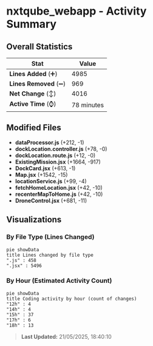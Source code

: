 # nxtqube_webapp - Activity Summary 

## Overall Statistics

| Stat                   | Value                                                             |
| ---------------------- | ----------------------------------------------------------------- |
| **Lines Added** (➕)   | 4985                                          |
| **Lines Removed** (➖) | 969                                        |
| **Net Change** (↕)    | 4016                |
| **Active Time** (⌚)   | 78 minutes |


## Modified Files
- **dataProcessor.js** (+212, -1)
- **dockLocation.controller.js** (+78, -0)
- **dockLocation.route.js** (+12, -0)
- **ExistingMission.jsx** (+1664, -917)
- **DockCard.jsx** (+613, -1)
- **Map.jsx** (+1542, -15)
- **locationService.js** (+99, -4)
- **fetchHomeLocation.jsx** (+42, -10)
- **recenterMapToHome.js** (+42, -10)
- **DroneControl.jsx** (+681, -11)

## Visualizations

### By File Type (Lines Changed)

```mermaid
pie showData
title Lines changed by file type
".js" : 458
".jsx" : 5496
```

### By Hour (Estimated Activity Count)

```mermaid
pie showData
title Coding activity by hour (count of changes)
"12h" : 4
"14h" : 4
"15h" : 37
"17h" : 6
"18h" : 13
```


> **Last Updated:** 21/05/2025, 18:40:10
